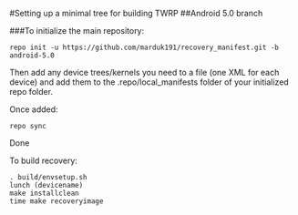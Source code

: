 #Setting up a minimal tree for building TWRP
##Android 5.0 branch

###To initialize the main repository:

````
repo init -u https://github.com/marduk191/recovery_manifest.git -b android-5.0
````
Then add any device trees/kernels you need to a file (one XML for each device) and add them to the .repo/local_manifests folder of your initialized repo folder.

Once added:
````
repo sync
````
Done

To build recovery:
````
. build/envsetup.sh
lunch (devicename)
make installclean
time make recoveryimage
````